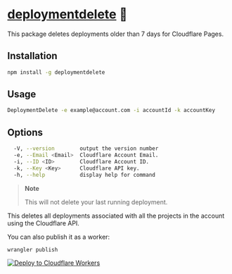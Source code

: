 # [deploymentdelete] 🚮

This package deletes deployments older than 7 days for Cloudflare Pages.

## Installation

```sh
npm install -g deploymentdelete
```

## Usage

```sh
DeploymentDelete -e example@account.com -i accountId -k accountKey
```

## Options

```sh
  -V, --version        output the version number
  -e, --Email <Email>  Cloudflare Account Email.
  -i, --ID <ID>        Cloudflare Account ID.
  -k, --Key <Key>      Cloudflare API key.
  -h, --help           display help for command
```

> **Note**
>
> This will not delete your last running deployment.

This deletes all deployments associated with all the projects in the account
using the Cloudflare API.

You can also publish it as a worker:

```sh
wrangler publish
```

[![Deploy to Cloudflare Workers](https://deploy.workers.cloudflare.com/button)](https://deploy.workers.cloudflare.com/?url=https://github.com/NikolaRHristov/DeleteDeployment)

[deploymentdelete]: https://npmjs.org/deploymentdelete
